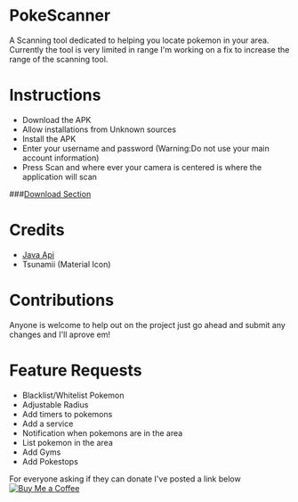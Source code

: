 # PokeScanner
A Scanning tool dedicated to helping you locate pokemon in your area. Currently the tool is very limited in range I'm working on a fix to increase the range of the scanning tool.

# Instructions
- Download the APK
- Allow installations from Unknown sources
- Install the APK
- Enter your username and password (Warning:Do not use your main account information)
- Press Scan and where ever your camera is centered is where the application will scan


###[Download Section](https://github.com/BrianEstrada/PokeScanner/releases)

# Credits
- [Java Api](https://github.com/Grover-c13/PokeGOAPI-Java/)
- Tsunamii (Material Icon)


# Contributions
Anyone is welcome to help out on the project just go ahead and submit any changes and I'll aprove em!

# Feature Requests
- Blacklist/Whitelist Pokemon
- Adjustable Radius
- Add timers to pokemons
- Add a service
- Notification when pokemons are in the area
- List pokemon in the area
- Add Gyms
- Add Pokestops


For everyone asking if they can donate I've posted a link below
[![Buy Me a Coffee](https://img.shields.io/badge/Donate-PayPal-green.svg)](https://ko-fi.com/A6046GV)
